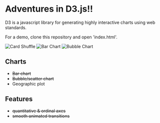 Adventures in D3.js!!
==================

D3 is a javascript library for generating highly interactive charts using web standards. 

For a demo, clone this repository and open 'index.html'.

![Card Shuffle](http://i.gyazo.com/5b6dd68dbbfe88796c6ee10a338be394.gif)
![Bar Chart](https://s3.amazonaws.com/kevinqiu_net/images/Bar_chart.png)
![Bubble Chart](https://s3.amazonaws.com/kevinqiu_net/images/bubble_chart.png)

## Charts
* ~~Bar chart~~
* ~~Bubble/scatter chart~~
* Geographic plot

## Features
* ~~quantitative & ordinal axes~~
* ~~smooth animated transitions~~
